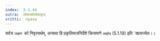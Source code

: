 ```yaml
---
index:  5.1.44
sutra:  लोकसर्वलोकाट्ठञ्
vritti:  nyasa
---
```


सर्वत्र `ञ्ग्रहणं `को निवृत्त्यर्थम्, अन्यथा हि प्रकृतिमात्रनिर्देशे क्रियमाणे `आर्हात्` (5.1.19) इति `क्प्रसज्येत।।

